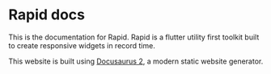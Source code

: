 # Rapid docs

This is the documentation for Rapid. Rapid is a flutter utility first toolkit built to create responsive widgets in record time.

This website is built using [Docusaurus 2](https://docusaurus.io/), a modern static website generator.
